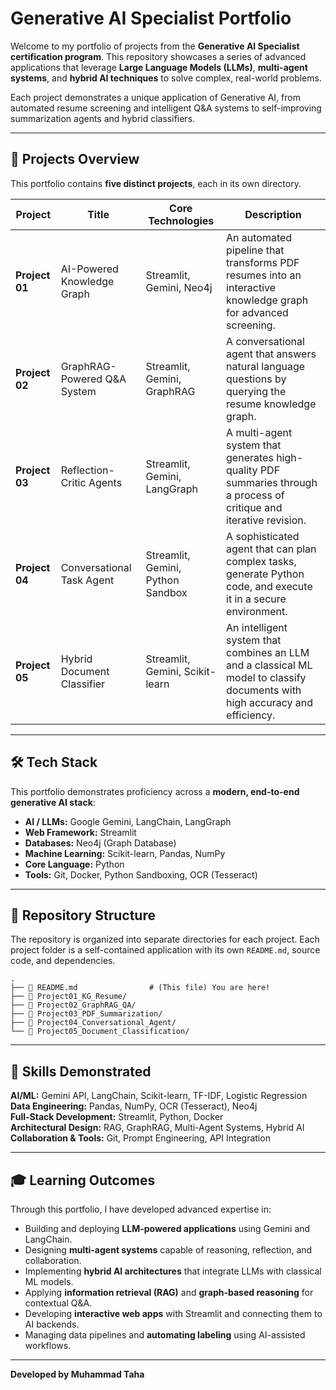 # Generative AI Specialist Portfolio

Welcome to my portfolio of projects from the **Generative AI Specialist certification program**. This repository showcases a series of advanced applications that leverage **Large Language Models (LLMs)**, **multi-agent systems**, and **hybrid AI techniques** to solve complex, real-world problems.

Each project demonstrates a unique application of Generative AI,  from automated resume screening and intelligent Q&A systems to self-improving summarization agents and hybrid classifiers.

---

## 🚀 Projects Overview

This portfolio contains **five distinct projects**, each in its own directory.

| Project | Title | Core Technologies | Description |
|----------|--------|------------------|--------------|
| **Project 01** | AI-Powered Knowledge Graph | Streamlit, Gemini, Neo4j | An automated pipeline that transforms PDF resumes into an interactive knowledge graph for advanced screening. |
| **Project 02** | GraphRAG-Powered Q&A System | Streamlit, Gemini, GraphRAG | A conversational agent that answers natural language questions by querying the resume knowledge graph. |
| **Project 03** | Reflection-Critic Agents | Streamlit, Gemini, LangGraph | A multi-agent system that generates high-quality PDF summaries through a process of critique and iterative revision. |
| **Project 04** | Conversational Task Agent | Streamlit, Gemini, Python Sandbox | A sophisticated agent that can plan complex tasks, generate Python code, and execute it in a secure environment. |
| **Project 05** | Hybrid Document Classifier | Streamlit, Gemini, Scikit-learn | An intelligent system that combines an LLM and a classical ML model to classify documents with high accuracy and efficiency. |

---

## 🛠️ Tech Stack

This portfolio demonstrates proficiency across a **modern, end-to-end generative AI stack**:

- **AI / LLMs:** Google Gemini, LangChain, LangGraph  
- **Web Framework:** Streamlit  
- **Databases:** Neo4j (Graph Database)  
- **Machine Learning:** Scikit-learn, Pandas, NumPy  
- **Core Language:** Python  
- **Tools:** Git, Docker, Python Sandboxing, OCR (Tesseract)

---

## 📂 Repository Structure

The repository is organized into separate directories for each project. Each project folder is a self-contained application with its own `README.md`, source code, and dependencies.

```
.
├── 📄 README.md                # (This file) You are here!
├── 📁 Project01_KG_Resume/
├── 📁 Project02_GraphRAG_QA/
├── 📁 Project03_PDF_Summarization/
├── 📁 Project04_Conversational_Agent/
└── 📁 Project05_Document_Classification/
```

---

## 🧩 Skills Demonstrated
**AI/ML:** Gemini API, LangChain, Scikit-learn, TF-IDF, Logistic Regression  
**Data Engineering:** Pandas, NumPy, OCR (Tesseract), Neo4j  
**Full-Stack Development:** Streamlit, Python, Docker  
**Architectural Design:** RAG, GraphRAG, Multi-Agent Systems, Hybrid AI  
**Collaboration & Tools:** Git, Prompt Engineering, API Integration

---

## 🎓 Learning Outcomes
Through this portfolio, I have developed advanced expertise in:

- Building and deploying **LLM-powered applications** using Gemini and LangChain.
- Designing **multi-agent systems** capable of reasoning, reflection, and collaboration.
- Implementing **hybrid AI architectures** that integrate LLMs with classical ML models.
- Applying **information retrieval (RAG)** and **graph-based reasoning** for contextual Q&A.
- Developing **interactive web apps** with Streamlit and connecting them to AI backends.
- Managing data pipelines and **automating labeling** using AI-assisted workflows.

---

**Developed by Muhammad Taha**